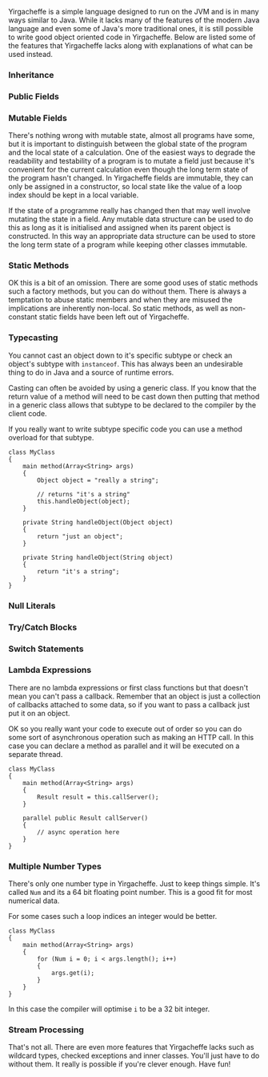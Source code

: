 Yirgacheffe is a simple language designed to run on the JVM and is in many ways similar to Java.
While it lacks many of the features of the modern Java language and even some of Java's more traditional ones,
it is still possible to write good object oriented code in Yirgacheffe.
Below are listed some of the features that Yirgacheffe lacks along with explanations of what can be used instead.

### Inheritance

### Public Fields

### Mutable Fields

There's nothing wrong with mutable state, almost all programs have some, but it is important to distinguish between the global state of the program and the local state of a calculation.
One of the easiest ways to degrade the readability and testability of a program is to mutate a field just because it's convenient for the current calculation even though the long term state of the program hasn't changed.
In Yirgacheffe fields are immutable, they can only be assigned in a constructor, so local state like the value of a loop index should be kept in a local variable.

If the state of a programme really has changed then that may well involve mutating the state in a field.
Any mutable data structure can be used to do this as long as it is initialised and assigned when its parent object is constructed.
In this way an appropriate data structure can be used to store the long term state of a program while keeping other classes immutable.

### Static Methods

OK this is a bit of an omission.
There are some good uses of static methods such a factory methods, but you can do without them.
There is always a temptation to abuse static members and when they are misused the implications are inherently non-local.
So static methods, as well as non-constant static fields have been left out of Yirgacheffe.

### Typecasting

You cannot cast an object down to it's specific subtype or check an object's subtype with `instanceof`.
This has always been an undesirable thing to do in Java and a source of runtime errors.

Casting can often be avoided by using a generic class. If you know that the return value of a method will need to be cast down then putting that method in a generic class allows that subtype to be declared to the compiler by the client code.

If you really want to write subtype specific code you can use a method overload for that subtype.

    class MyClass
    {
        main method(Array<String> args)
        {
            Object object = "really a string";
            
            // returns "it's a string"
            this.handleObject(object);
        }
        
        private String handleObject(Object object)
        {
            return "just an object";
        }
        
        private String handleObject(String object)
        {
            return "it's a string";
        }
    }

### Null Literals

### Try/Catch Blocks

### Switch Statements

### Lambda Expressions

There are no lambda expressions or first class functions but that doesn't mean you can't pass a callback.
Remember that an object is just a collection of callbacks attached to some data, so if you want to pass a callback just put it on an object.

OK so you really want your code to execute out of order so you can do some sort of asynchronous operation such as making an HTTP call.
In this case you can declare a method as parallel and it will be executed on a separate thread.

    class MyClass
    {
        main method(Array<String> args)
        {
            Result result = this.callServer();
        }
        
        parallel public Result callServer()
        {
            // async operation here
        }
    }

### Multiple Number Types

There's only one number type in Yirgacheffe.
Just to keep things simple.
It's called `Num` and its a 64 bit floating point number.
This is a good fit for most numerical data.

For some cases such a loop indices an integer would be better.

    class MyClass
    {
        main method(Array<String> args)
        {
            for (Num i = 0; i < args.length(); i++)
            {
                args.get(i);
            }
        }
    }
    
In this case the compiler will optimise `i` to be a 32 bit integer.


### Stream Processing

That's not all.
There are even more features that Yirgacheffe lacks such as wildcard types, checked exceptions and inner classes.
You'll just have to do without them.
It really is possible if you're clever enough.
Have fun!

